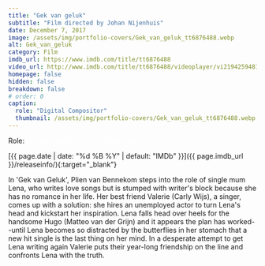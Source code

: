 ```yaml
---
title: "Gek van geluk"
subtitle: "Film directed by Johan Nijenhuis"
date: December 7, 2017
image: /assets/img/portfolio-covers/Gek_van_geluk_tt6876488.webp
alt: Gek_van_geluk
category: Film
imdb_url: https://www.imdb.com/title/tt6876488
video_url: http://www.imdb.com/title/tt6876488/videoplayer/vi2194259481
homepage: false
hidden: false
breakdown: false
# order: 0
caption:
  role: "Digital Compositor"
  thumbnail: /assets/img/portfolio-covers/Gek_van_geluk_tt6876488.webp
---
```

Role: <span style="color:white">{{ page.caption.role | default: "N/A" }}</span>

[{{ page.date | date: "%d %B %Y" | default: "IMDb" }}]({{ page.imdb_url }}/releaseinfo/){:target="_blank"}

In 'Gek van Geluk', Plien van Bennekom steps into the role of single mum Lena, who writes love songs but is stumped with writer's block because she has no romance in her life. Her best friend Valerie (Carly Wijs), a singer, comes up with a solution: she hires an unemployed actor to turn Lena's head and kickstart her inspiration. Lena falls head over heels for the handsome Hugo (Matteo van der Grijn) and it appears the plan has worked--until Lena becomes so distracted by the butterflies in her stomach that a new hit single is the last thing on her mind. In a desperate attempt to get Lena writing again Valerie puts their year-long friendship on the line and confronts Lena with the truth.
